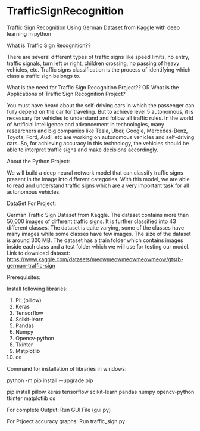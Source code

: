 # TrafficSignRecognition
Traffic Sign Recognition Using German Dataset from Kaggle with deep learning in python

What is Traffic Sign Recognition??

There are several different types of traffic signs like speed limits, no entry, traffic signals, turn left or right, children crossing, no passing of heavy vehicles, etc. Traffic signs classification is the process of identifying which class a traffic sign belongs to.

What is the need for Traffic Sign Recognition Project?? OR What is the Applications of Traffic Sign Recognition Project?

You must have heard about the self-driving cars in which the passenger can fully depend on the car for traveling. But to achieve level 5 autonomous, it is necessary for vehicles to understand and follow all traffic rules.
In the world of Artificial Intelligence and advancement in technologies, many researchers and big companies like Tesla, Uber, Google, Mercedes-Benz, Toyota, Ford, Audi, etc are working on autonomous vehicles and self-driving cars. So, for achieving accuracy in this technology, the vehicles should be able to interpret traffic signs and make decisions accordingly.

About the Python Project:

We will build a deep neural network model that can classify traffic signs present in the image into different categories. With this model, we are able to read and understand traffic signs which are a very important task for all autonomous vehicles.

DataSet For Project:

German Traffic Sign Dataset from Kaggle. The dataset contains more than 50,000 images of different traffic signs. It is further classified into 43 different classes. The dataset is quite varying, some of the classes have many images while some classes have few images. The size of the dataset is around 300 MB. The dataset has a train folder which contains images inside each class and a test folder which we will use for testing our model.
Link to download dataset:
https://www.kaggle.com/datasets/meowmeowmeowmeowmeow/gtsrb-german-traffic-sign

Prerequisites:

Install following libraries:                            
1. PIL(pillow)                                         
2. Keras
3. Tensorflow
4. Scikit-learn
5. Pandas
6. Numpy
7. Opencv-python
8. Tkinter
9. Matplotlib
10. os

Command for installation of libraries in windows:

python -m pip install --upgrade pip  

pip install pillow keras tensorflow scikit-learn pandas numpy opencv-python tkinter matplotlib os

For complete Output: Run GUI File (gui.py)

For Prjoect accuracy graphs: Run traffic_sign.py
